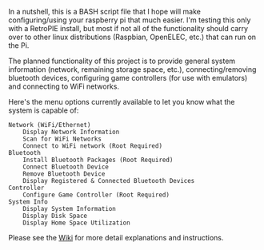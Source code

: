 In a nutshell, this is a BASH script file that I hope will make configuring/using your raspberry pi that much easier. I'm testing this only with a RetroPIE install, but most if not all of the functionality should carry over to other linux distributions (Raspbian, OpenELEC, etc.) that can run on the Pi.

The planned functionality of this project is to provide general system information (network, remaining storage space, etc.), connecting/removing bluetooth devices, configuring game controllers (for use with emulators) and connecting to WiFi networks.

Here's the menu options currently available to let you know what the system is capable of:

    Network (WiFi/Ethernet)
        Display Network Information
        Scan for WiFi Networks
        Connect to WiFi network (Root Required)
    Bluetooth
        Install Bluetooth Packages (Root Required)
        Connect Bluetooth Device
        Remove Bluetooth Device
        Display Registered & Connected Bluetooth Devices
    Controller
        Configure Game Controller (Root Required)
    System Info
        Display System Information
        Display Disk Space
        Display Home Space Utilization
		

Please see the [Wiki](https://github.com/Death259/PiAssist/wiki/) for more detail explanations and instructions.
